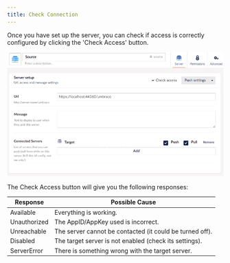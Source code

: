 ```yaml
---
title: Check Connection
---
```


Once you have set up the server, you can check if access is correctly configured by clicking the 'Check Access' button.

![check access](check-access2.gif)

The Check Access button will give you the following responses: 

Response | Possible Cause
---------|---------------
Available | Everything is working.
Unauthorized | The AppID/AppKey used is incorrect.
Unreachable | The server cannot be contacted (it could be turned off).
Disabled | The target server is not enabled (check its settings).
ServerError | There is something wrong with the target server.
